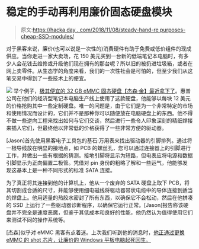 # 稳定的手动再利用廉价固态硬盘模块

> 原文:[https://hacka day . com/2018/11/08/steady-hand-re purposes-cheap-SSD-modules/](https://hackaday.com/2018/11/08/steady-hand-repurposes-cheap-ssd-modules/)

对于黑客来说，廉价(也可以说是一次性的)消费硬件有助于免费或低价组件的现成供应。当你走进一家大卖场，花 150 美元买到一台新的低端笔记本电脑时，有多少人会花钱去维修或升级他们现在拥有的那台呢？所以旧的被扔进垃圾箱，或者在网上卖零件。从生态学的角度来看，我们的一次性社会是可怕的，但至少我们从这笔交易中得到了一些技术上的便宜。

[![](../Images/be1f638abb78cec8a193bb4753c0690b.png)](https://hackaday.com/wp-content/uploads/2018/11/cheapssd_detail.jpg) 举个例子，[极其便宜的 32 GB eMMC 固态硬盘【杰森·金】最近拿下了](https://ripitapart.com/2018/11/06/emmc-adventures-episode-3-building-a-custom-adapter-to-use-cheap-emmc-based-32gb-ssd-modules/)。惠普公司在他们的经济型笔记本电脑生产线上使用了这款硬盘，他能够以每块 12 美元的价格抢购其中一些定制硬盘。唯一的问题是，由于它们是为一个非常特定的市场和使用情况而设计的，它们并不是那种你可以随便放在电脑硬盘上的东西。他不得不做一些逆向工程来找出如何与它们交谈，然后进行一些令人印象深刻的精细焊接来插入它们，但最终他以非常低的价格获得了一些非常方便的驱动器。

[Jason]首先使用黑客电子工具包的基石:万用表来找出驱动器的引脚排列。通过将一根导线放在明显的接地点，如 PCB 的螺丝孔，您可以通过连接器上的引脚进行工作，并做出一些有根据的猜测。接地引脚将显示为短路，但电表应将电源和数据引脚显示为正向偏置二极管。凭借对 pin 身份的粗略了解和一些运气，他能够发现这基本上是一种不同形式的标准 SATA 连接。

为了真正将其连接到他的计算机上，他从一个废弃的 SATA 硬盘上取下 PCB，将其切割成合适的尺寸，并能够使用细电磁线将驱动器带状电缆中的导体连接到适当的焊盘上。他用适量的热胶水密封了所有东西，以确保它不会松动，然后在他拼凑的 SSD 上运行了一些驱动器诊断程序，以确保它运行正常。[Jason]报告称该硬盘并不完全是速度恶魔，但鉴于其低成本和良好的性能，他仍然认为值得使用它们来测试不同的操作系统等。

[杰森]似乎对 eMMC 黑客有点着迷。上次我们听到他的消息时，[他正通过更换 eMMC 的 shot 芯片，让廉价的 Windows 平板电脑起死回生。](https://hackaday.com/2018/03/06/hot-air-surgery-revives-a-cheap-windows-tablet/)